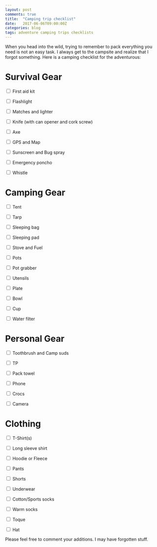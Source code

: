 ```yaml
---
layout: post
comments: true
title:  "Camping trip checklist"
date:   2017-06-06T09:00:00Z
categories: blog
tags: adventure camping trips checklists
--- 
```

When you head into the wild, trying to remember to pack everything you need is not an easy task. I always get to the campsite and realize that I forgot something. Here is a camping checklist for the adventurous: 

# Survival Gear

<input type="checkbox" name="item_checkbox" onclick="item_checked(this.id);" id="tdevisscher_firstaid" /> First aid kit

<input type="checkbox" name="item_checkbox" onclick="item_checked(this.id);" id="tdevisscher_flashlight" /> Flashlight

<input type="checkbox" name="item_checkbox" onclick="item_checked(this.id);" id="tdevisscher_matches" /> Matches and lighter

<input type="checkbox" name="item_checkbox" onclick="item_checked(this.id);" id="tdevisscher_knife" /> Knife (with can opener and cork screw)

<input type="checkbox" name="item_checkbox" onclick="item_checked(this.id);" id="tdevisscher_axe" /> Axe

<input type="checkbox" name="item_checkbox" onclick="item_checked(this.id);" id="tdevisscher_gps" /> GPS and Map

<input type="checkbox" name="item_checkbox" onclick="item_checked(this.id);" id="tdevisscher_sunscreen" /> Sunscreen and Bug spray

<input type="checkbox" name="item_checkbox" onclick="item_checked(this.id);" id="tdevisscher_poncho" /> Emergency poncho

<input type="checkbox" name="item_checkbox" onclick="item_checked(this.id);" id="tdevisscher_whistle" /> Whistle

# Camping Gear

<input type="checkbox" name="item_checkbox" onclick="item_checked(this.id);" id="tdevisscher_tent" /> Tent

<input type="checkbox" name="item_checkbox" onclick="item_checked(this.id);" id="tdevisscher_tarp" /> Tarp

<input type="checkbox" name="item_checkbox" onclick="item_checked(this.id);" id="tdevisscher_sleepingbag" /> Sleeping bag

<input type="checkbox" name="item_checkbox" onclick="item_checked(this.id);" id="tdevisscher_sleepingpad" /> Sleeping pad

<input type="checkbox" name="item_checkbox" onclick="item_checked(this.id);" id="tdevisscher_stove_fuel" /> Stove and Fuel

<input type="checkbox" name="item_checkbox" onclick="item_checked(this.id);" id="tdevisscher_pots" /> Pots

<input type="checkbox" name="item_checkbox" onclick="item_checked(this.id);" id="tdevisscher_pot_grabber" /> Pot grabber

<input type="checkbox" name="item_checkbox" onclick="item_checked(this.id);" id="tdevisscher_utensils" /> Utensils

<input type="checkbox" name="item_checkbox" onclick="item_checked(this.id);" id="tdevisscher_plate" /> Plate

<input type="checkbox" name="item_checkbox" onclick="item_checked(this.id);" id="tdevisscher_bowl" /> Bowl

<input type="checkbox" name="item_checkbox" onclick="item_checked(this.id);" id="tdevisscher_cup" /> Cup

<input type="checkbox" name="item_checkbox" onclick="item_checked(this.id);" id="tdevisscher_filter" /> Water filter


# Personal Gear

<input type="checkbox" name="item_checkbox" onclick="item_checked(this.id);" id="tdevisscher_toothbrush_soap" /> Toothbrush and Camp suds

<input type="checkbox" name="item_checkbox" onclick="item_checked(this.id);" id="tdevisscher_tp" /> TP

<input type="checkbox" name="item_checkbox" onclick="item_checked(this.id);" id="tdevisscher_towel" /> Pack towel

<input type="checkbox" name="item_checkbox" onclick="item_checked(this.id);" id="tdevisscher_phone" /> Phone

<input type="checkbox" name="item_checkbox" onclick="item_checked(this.id);" id="tdevisscher_crocs" /> Crocs

<input type="checkbox" name="item_checkbox" onclick="item_checked(this.id);" id="tdevisscher_camera" /> Camera

# Clothing

<input type="checkbox" name="item_checkbox" onclick="item_checked(this.id);" id="tdevisscher_tshirt" /> T-Shirt(s)

<input type="checkbox" name="item_checkbox" onclick="item_checked(this.id);" id="tdevisscher_longsleeve" /> Long sleeve shirt

<input type="checkbox" name="item_checkbox" onclick="item_checked(this.id);" id="tdevisscher_hoodie" /> Hoodie or Fleece

<input type="checkbox" name="item_checkbox" onclick="item_checked(this.id);" id="tdevisscher_pants" /> Pants

<input type="checkbox" name="item_checkbox" onclick="item_checked(this.id);" id="tdevisscher_shorts" /> Shorts

<input type="checkbox" name="item_checkbox" onclick="item_checked(this.id);" id="tdevisscher_underwear" /> Underwear

<input type="checkbox" name="item_checkbox" onclick="item_checked(this.id);" id="tdevisscher_socks" /> Cotton/Sports socks 

<input type="checkbox" name="item_checkbox" onclick="item_checked(this.id);" id="tdevisscher_warm_socks" /> Warm socks 

<input type="checkbox" name="item_checkbox" onclick="item_checked(this.id);" id="tdevisscher_toque" /> Toque

<input type="checkbox" name="item_checkbox" onclick="item_checked(this.id);" id="tdevisscher_hat" /> Hat




Please feel free to comment your additions. I may have forgotten stuff.

<script>

function item_checked(item_id)

{	
	if(localStorage[item_id]){
		confirm("Removing item, are you sure?")
		localStorage.removeItem([item_id]);
	} else {
		alert("keep on packing!")
		localStorage[item_id] = true;
	}
	
	//alert(localStorage[item_id])
}

function check_items_that_are_in_storage(){
	checkboxes = document.getElementsByName('item_checkbox');
	for (var i = 0; i < checkboxes.length; i++) {
	     //checkboxes[i].checked = true;
	     console.log(checkboxes[i].id);

	     if(localStorage[checkboxes[i].id]) {
	     	checkboxes[i].checked = localStorage[checkboxes[i].id];
	    }
	}
}

check_items_that_are_in_storage()


</script>